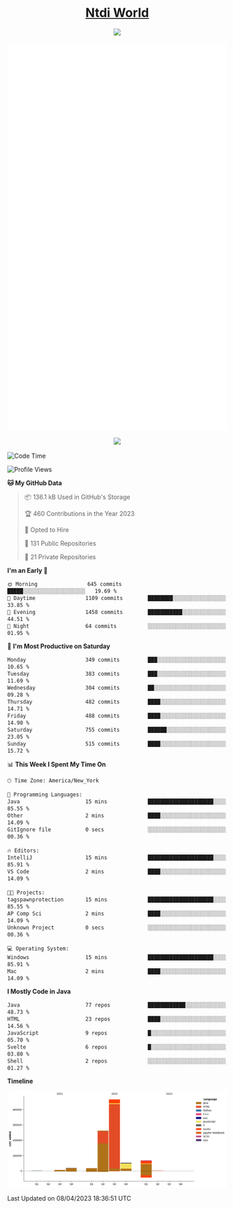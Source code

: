<h1 align="center"><a href="https://www.ntdi.world">Ntdi World</a></h1>
<p align="center">
  <a href="https://github.com/n-tdi"><img src="https://readme-typing-svg.herokuapp.com?lines=FullStack+Developer;Web+Developer;Open-Source+Enthusiast;Java+Developer;Spigot-API%20Developer;&center=true&width=500&height=50"></a>
</p>

<div align="center">
  <img src="/github-metrics.svg"></img>
  
  <img src="https://komarev.com/ghpvc/?username=n-tdi&color=green"></img>
</div>

<!-- May use later.. idk -->
<!-- <a href="http://www.github.com/n-tdi"><img src="https://github-readme-stats.vercel.app/api?username=n-tdi&show_icons=true&hide=&count_private=true&title_color=0891b2&text_color=ffffff&icon_color=0891b2&bg_color=1c1917&hide_border=true&show_icons=true" alt="n-tdi's GitHub stats" /></a> -->

<!--START_SECTION:waka-->
![Code Time](http://img.shields.io/badge/Code%20Time-235%20hrs%2011%20mins-blue)

![Profile Views](http://img.shields.io/badge/Profile%20Views-4-blue)

**🐱 My GitHub Data** 

> 📦 136.1 kB Used in GitHub's Storage 
 > 
> 🏆 460 Contributions in the Year 2023
 > 
> 💼 Opted to Hire
 > 
> 📜 131 Public Repositories 
 > 
> 🔑 21 Private Repositories 
 > 
**I'm an Early 🐤** 

```text
🌞 Morning                645 commits         █████░░░░░░░░░░░░░░░░░░░░   19.69 % 
🌆 Daytime                1109 commits        ████████░░░░░░░░░░░░░░░░░   33.85 % 
🌃 Evening                1458 commits        ███████████░░░░░░░░░░░░░░   44.51 % 
🌙 Night                  64 commits          ░░░░░░░░░░░░░░░░░░░░░░░░░   01.95 % 
```
📅 **I'm Most Productive on Saturday** 

```text
Monday                   349 commits         ███░░░░░░░░░░░░░░░░░░░░░░   10.65 % 
Tuesday                  383 commits         ███░░░░░░░░░░░░░░░░░░░░░░   11.69 % 
Wednesday                304 commits         ██░░░░░░░░░░░░░░░░░░░░░░░   09.28 % 
Thursday                 482 commits         ████░░░░░░░░░░░░░░░░░░░░░   14.71 % 
Friday                   488 commits         ████░░░░░░░░░░░░░░░░░░░░░   14.90 % 
Saturday                 755 commits         ██████░░░░░░░░░░░░░░░░░░░   23.05 % 
Sunday                   515 commits         ████░░░░░░░░░░░░░░░░░░░░░   15.72 % 
```


📊 **This Week I Spent My Time On** 

```text
🕑︎ Time Zone: America/New_York

💬 Programming Languages: 
Java                     15 mins             █████████████████████░░░░   85.55 % 
Other                    2 mins              ████░░░░░░░░░░░░░░░░░░░░░   14.09 % 
GitIgnore file           0 secs              ░░░░░░░░░░░░░░░░░░░░░░░░░   00.36 % 

🔥 Editors: 
IntelliJ                 15 mins             █████████████████████░░░░   85.91 % 
VS Code                  2 mins              ████░░░░░░░░░░░░░░░░░░░░░   14.09 % 

🐱‍💻 Projects: 
tagspawnprotection       15 mins             █████████████████████░░░░   85.55 % 
AP Comp Sci              2 mins              ████░░░░░░░░░░░░░░░░░░░░░   14.09 % 
Unknown Project          0 secs              ░░░░░░░░░░░░░░░░░░░░░░░░░   00.36 % 

💻 Operating System: 
Windows                  15 mins             █████████████████████░░░░   85.91 % 
Mac                      2 mins              ████░░░░░░░░░░░░░░░░░░░░░   14.09 % 
```

**I Mostly Code in Java** 

```text
Java                     77 repos            ████████████░░░░░░░░░░░░░   48.73 % 
HTML                     23 repos            ████░░░░░░░░░░░░░░░░░░░░░   14.56 % 
JavaScript               9 repos             █░░░░░░░░░░░░░░░░░░░░░░░░   05.70 % 
Svelte                   6 repos             █░░░░░░░░░░░░░░░░░░░░░░░░   03.80 % 
Shell                    2 repos             ░░░░░░░░░░░░░░░░░░░░░░░░░   01.27 % 
```



**Timeline**

![Lines of Code chart](https://raw.githubusercontent.com/n-tdi/n-tdi/main/assets/bar_graph.png)


 Last Updated on 08/04/2023 18:36:51 UTC
<!--END_SECTION:waka-->
